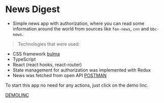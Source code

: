 # News Digest

- Simple news app with authorization, where you can read some information around the world from sources like `fox-news`, `cnn` and `bbc-news`.

> Technologies that were used:

- CSS framework [bulma](https://bulma.io/)
- TypeScript
- React (react hooks, react-router)
- State management for authorization was implemented with Redux
- News was fetched from open API [POSTMAN](https://documenter.getpostman.com/view/3479169/Szf7zncp?version=latest#236e4205-de53-41e0-bfc2-f17d396f9741)

To start this app no need for any actions, just click on the demo linc.

[DEMOLINC](https://vitalii-belostotskiy.github.io/employment/)
